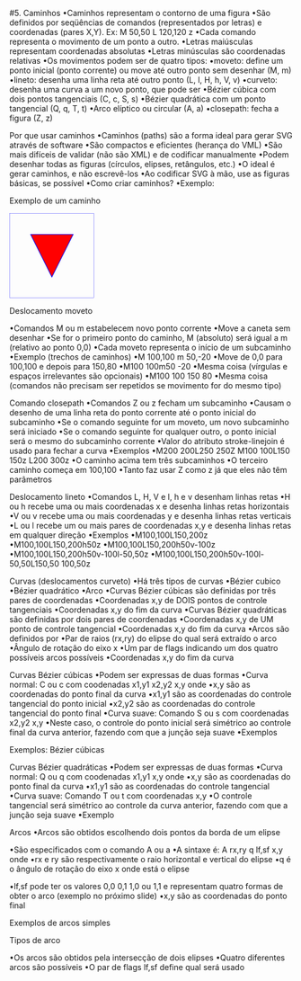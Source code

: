 #5. Caminhos
 •Caminhos representam o contorno de uma figura
 •São definidos por seqüências de comandos (representados por letras) e coordenadas (pares X,Y). Ex: M 50,50 L 120,120 z
 •Cada comando representa o movimento de um ponto a outro.
 •Letras maiúsculas representam coordenadas absolutas
 •Letras minúsculas são coordenadas relativas
 •Os movimentos podem ser de quatro tipos:
 •moveto: define um ponto inicial (ponto corrente) ou move até outro ponto sem desenhar (M, m)
 •lineto: desenha uma linha reta até outro ponto (L, l, H, h, V, v)
 •curveto: desenha uma curva a um novo ponto, que pode ser
 •Bézier cúbica com dois pontos tangenciais (C, c, S, s)
 •Bézier quadrática com um ponto tangencial (Q, q, T, t)
 •Arco elíptico ou circular (A, a)
 •closepath: fecha a figura (Z, z)

 Por que usar caminhos
 •Caminhos (paths) são a forma ideal para gerar SVG através de software
 •São compactos e eficientes (herança do VML)
 •São mais difíceis de validar (não são XML) e de codificar manualmente
 •Podem desenhar todas as figuras (círculos, elipses, retângulos, etc.)
 •O ideal é gerar caminhos, e não escrevê-los
 •Ao codificar SVG à mão, use as figuras básicas, se possível
 •Como criar caminhos?
 <path d="descrição do caminho" atributos-do-caminho />
 •Exemplo:
 	<path d="M 100,100 L 300,100 L 200,300 z"
       stroke="red" fill="blue" strike-width="2" />

 Exemplo de um caminho
 <?xml version="1.0" standalone="no"?>

 <!DOCTYPE svg PUBLIC "-//W3C//DTD SVG 1.1//EN"
   "http://www.w3.org/Graphics/SVG/1.1/DTD/svg11.dtd">

 <svg width="4cm" height="4cm" viewBox="0 0 400 400"
     xmlns="http://www.w3.org/2000/svg" version="1.1">
     <title>Example triangle01- simple example of a 'path'</title>
     <desc>A path that draws a triangle</desc>
     <rect x="1" y="1" width="398" height="398"
         fill="none" stroke="blue" />
     <path d="M 100 100 L 300 100 L 200 300 z"
         fill="red" stroke="blue" stroke-width="3" />
 </svg>


 Deslocamento moveto

 •Comandos M ou m estabelecem novo ponto corrente
 •Move a caneta sem desenhar
 •Se for o primeiro ponto do caminho, M (absoluto) será igual a m (relativo ao ponto 0,0)
 •Cada moveto representa o início de um subcaminho
 •Exemplo (trechos de caminhos)
 •M 100,100 m 50,-20
 •Move de 0,0 para 100,100 e depois para 150,80
 •M100 100m50 -20
 •Mesma coisa (vírgulas e espaços irrelevantes são opcionais)
 •M100 100 150 80
 •Mesma coisa (comandos não precisam ser repetidos se movimento for do mesmo tipo)

 Comando closepath
 •Comandos Z ou z fecham um subcaminho
 •Causam o desenho de uma linha reta do ponto corrente até o ponto inicial do subcaminho
 •Se o comando seguinte for um moveto, um novo subcaminho será iniciado
 •Se o comando seguinte for qualquer outro, o ponto inicial será o mesmo do subcaminho corrente
 •Valor do atributo stroke-linejoin é usado para fechar a curva
 •Exemplos
 •M200 200L250 250Z M100 100L150 150z L200 300z
 •O caminho acima tem três subcaminhos
 •O terceiro caminho começa em 100,100
 •Tanto faz usar Z como z já que eles não têm parâmetros

 Deslocamento lineto
 •Comandos L, H, V e l, h e v desenham linhas retas
 •H ou h recebe uma ou mais coordenadas x e desenha linhas retas horizontais
 •V ou v recebe uma ou mais coordenadas y e desenha linhas retas verticais
 •L ou l recebe um ou mais pares de coordenadas x,y e desenha linhas retas em qualquer direção
 •Exemplos
 •M100,100L150,200z
 •M100,100L150,200h50z
 •M100,100L150,200h50v-100z
 •M100,100L150,200h50v-100l-50,50z
 •M100,100L150,200h50v-100l-50,50L150,50 100,50z



 Curvas (deslocamentos curveto)
 •Há três tipos de curvas
 •Bézier cubico
 •Bézier quadrático
 •Arco
 •Curvas Bézier cúbicas são definidas por três pares de coordenadas
 •Coordenadas x,y de DOIS pontos de controle tangenciais
 •Coordenadas x,y do fim da curva
 •Curvas Bézier quadráticas são definidas por dois pares de coordenadas
 •Coordenadas x,y de UM ponto de controle tangencial
 •Coordenadas x,y do fim da curva
 •Arcos são definidos por
 •Par de raios (rx,ry) do elipse do qual será extraído o arco
 •Ângulo de rotação do eixo x
 •Um par de flags indicando um dos quatro possíveis arcos possíveis
 •Coordenadas x,y do fim da curva

 Curvas Bézier cúbicas
 •Podem ser expressas de duas formas
 •Curva normal: C ou c com coodenadas x1,y1  x2,y2  x,y onde
 •x,y são as coordenadas do ponto final da curva
 •x1,y1 são as coordenadas do controle tangencial do ponto inicial
 •x2,y2 são as coordenadas do controle tangencial do ponto final
 •Curva suave: Comando S ou s com coordenadas x2,y2  x,y
 •Neste caso, o controle do ponto inicial será simétrico ao controle final da curva anterior, fazendo com que a junção seja suave
 •Exemplos


 Exemplos: Bézier cúbicas


 Curvas Bézier quadráticas
 •Podem ser expressas de duas formas
 •Curva normal: Q ou q com coodenadas x1,y1  x,y onde
 •x,y são as coordenadas do ponto final da curva
 •x1,y1 são as coordenadas do controle tangencial
 •Curva suave: Comando T ou t com coordenadas x,y
 •O controle tangencial será simétrico ao controle da curva anterior, fazendo com que a junção seja suave
 •Exemplo


 Arcos
 •Arcos são obtidos escolhendo dois pontos da borda de um elipse



 •São especificados com o comando A ou a
 •A sintaxe é: 	A rx,ry q lf,sf x,y onde
 •rx e ry são respectivamente o raio horizontal e vertical do elipse
 •q é o ângulo de rotação do eixo x onde está o elipse




 •lf,sf pode ter os valores 0,0 0,1 1,0 ou 1,1 e representam quatro formas de obter o arco (exemplo no próximo slide)
 •x,y são as coordenadas do ponto final

 Exemplos de arcos simples


 Tipos de arco

 •Os arcos são obtidos pela intersecção de dois elipses
 •Quatro diferentes arcos são possíveis
 •O par de flags lf,sf define qual será usado


